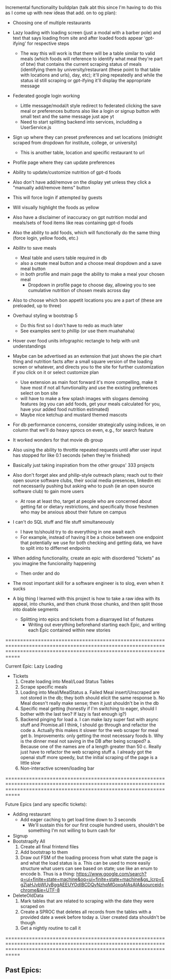 Incremental functionality buildplan (talk abt this since I'm having to do this as I come up with new ideas that add. on to og plan):
- Choosing one of multiple restaurants
- Lazy loading with loading screen (just a modal with a barber pole) and text that says loading from site and after loaded foods appear 'gpt-ifying' for respective steps
  - The way this will work is that there will be a table similar to valid meals (which foods will reference to identify what meal they're part of btw) that contains the current scraping status of meals (identifying them by university/restaurant (these point to that table with locations and urls), day, etc); it'll ping repeatedly and while the status id still scraping or gpt-ifying it'll display the appropriate message
- Federated google login working
  - Little message/modal/t style redirect to federated clicking the save meal or preferences buttons also like a login or signup button with small text and the same message just ape yt
  - Need to start splitting backend into services, includding a UserService.js
- Sign up where they can preset preferences and set locations (midnight scraped from dropdown for institute, college, or university)
  - This is another table, location and specific restaurant to url
- Profile page where they can update preferences
- Ability to update/customize nutrition of gpt-d foods
 - Also don't have add/remove on the display yet unless they click a "manually add/remove items" button
 - This will force login if attempted by guests
 - Will visually highlight the foods as yellow
 - Also have a disclaimer of inaccuracy on gpt nutrition modal and meals/sets of food items like reas containing gpt-d foods
 - Also the ability to add foods, which will functionally do the same thing (force login, yellow foods, etc.)
- Abilitv to save meals
  - Meal table and users table required in db
  - also a create meal button and a choose meal dropdown and a save meal button
  - in both profile and main page the ability to make a meal your chosen meal
    - Dropdown in profile page to choose day, allowing you to see cumulative nutrition of chosen meals across day
 - Also to choose which bon appetit locations you are a part of (these are preloaded, up to three)
- Overhaul styling w bootstrap 5
  - Do this first so I don't have to redo as much later
  - See examples sent to phillip (or use them muahahaha)
- Hover over food units infographic rectangle to help with unit understandings

- Maybe can be advertised as an extension that just shows the pie chart thing and nutrition facts after a small square version of the loading screen or whatever, and directs you to the site for further customization if you click on it or select customize plan
  - Use extension as main foot forward it's more compelling, make it have most if not all funvtionality and use the existing preferences select on bon site
  - will have to make a few splash images with slogans demoing features (eg you can add foods, get your meals calculated for you, have your added food nutrition estimated)
  - Maybe nice ketchup and mustard themed mascots

- For db performance concerns, consider strategically using indices, ie on column that we’ll do heavy sprocs on even, e.g., for search feature
 - It worked wonders for that movie db group
 - Also using the ability to throttle repeated requests until after user input has stopped for like 0.1 seconds (when they're finished)
 - Basically just taking inspiration from the other groups' 333 projects

- Also don't forget alex and philip-style outreach plans; reach out to their open source software clubs, their social media presences, linkedin etc not necessarily pushing but asking who to push (ie an open source software club) to gain more users
  - At rose at least tho, target at people who are concerned about getting fat or dietary restrictions, and specifically those freshmen who may be anxious about their future on campus

- I can't do SQL stuff and file stuff simultaneously
  - I have to/should try to do everything in one await each
  - For example, instead of having it be a choice between one endpoint that potentially we use for both checking and getting data, we have to split into to differnet endpoints

- When adding functionality, create an epic with disordered "tickets" as you imagine the funcionality happening
  - Then order and do

- The most important skill for a software engineer is to slog, even when it sucks

- A big thing I learned with this project is how to take a raw idea with its appeal, into chunks, and then chunk those chunks, and then split those into doable segments
  - Splitting into epics and tickets from a disarrayed list of features
    - Writing out everything beforehand starting each Epic, and writing each Epic contained within new stories

=======================================================================================================================================================================

Current Epic: Lazy Loading
- Tickets
  1. Create loading into Meal/Load Status Tables
  2. Scrape specific meals
  3. Loading into Meal/MealStatus
     a. Failed Meal insert/Unscraped are not stored in the db; they both should elicit the same response
     b. No Meal doesn't really make sense; then it just shouldn't be in the db
  4. Specific meal getting
   (honestly if I'm switching to eager, should I bother with the last two? If lazy is fast enough ig?)
  5. Backend pinging for load
   a. I can make lazy super fast with async stuff and Promise.all I think, I should go through and refactor the code
      a. Actually this makes it slower for the web scraper for meal get
      b. Improvements: only getting the most necessary foods
   b. Why is the dinner meal not saving in the DB after being scraped?
      a. Because one of the names are of a length greater than 50
   c. Really just have to refactor the web scraping stuff
    a. I already got the openai stuff more speedy, but the initial scraping of the page is a little slow
  6. Non-interactive screen/loading bar

=======================================================================================================================================================================

Future Epics (and any specific tickets): 
- Adding restaurant
  - Add eager caching to get load time down to 3 seconds
    - We'll sustain this for our first couple hundred users, shouldn't be something I'm not willing to burn cash for
- Signup
- Bootstrapify All
  1. Create all final frintend files
  2. Add bootstrap to them
  3. Draw out FSM of the loading process from what state the page is and what the load status is
     a. This can be used to more easily structure what users can see based on state; use like an enum to encode
     b. Thus is a thing: https://www.google.com/search?q=ui+finite+state+machine&oq=ui+finite+state+machine&gs_lcrp=EgZjaHJvbWUyBggAEEUYOdIBCDQyNzhqMGoxqAIAsAIA&sourceid=chrome&ie=UTF-8
- DeleteOldData
  1. Mark tables that are related to scraping with the date they were scraped on
  2. Create a SPROC that deletes all records from the tables with a provided date a week before today
     a. User created data shouldn't be though
  3. Get a nightly routine to call it

=======================================================================================================================================================================

Past Epics: 
- 